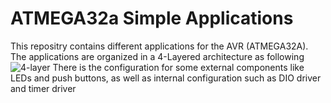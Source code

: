 # ATMEGA32a Simple Applications

This repositry contains different applications for the AVR (ATMEGA32A). The applications are organized in a 4-Layered architecture as following
![4-layer](https://user-images.githubusercontent.com/69309651/198850539-6e9a7a57-6a07-431b-823e-9ac5ff7f1472.png)
There is the configuration for some external components like LEDs and push buttons, as well as internal configuration such as DIO driver and timer driver
